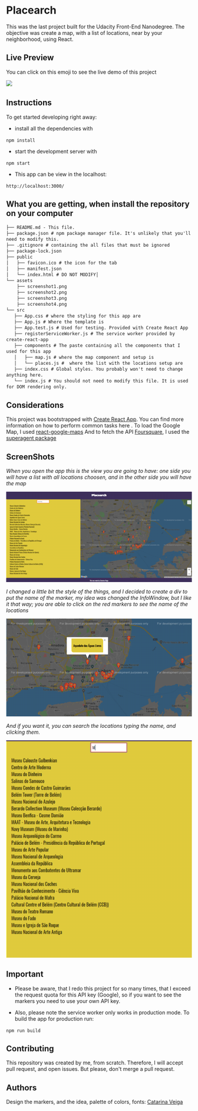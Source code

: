 # Placearch

This was the last project built for the Udacity Front-End Nanodegree. The objective was create a map, with a list of locations, near by your neighborhood, using React.

## Live Preview

You can click on this emoji to see the live demo of this project

<a href=""><img src="https://emojis.slackmojis.com/emojis/images/1465929657/511/heroku.png?1465929657" style="height: 5px"></a>

## Instructions
To get started developing right away:

* install all the dependencies with

`npm install`

* start the development server with

`npm start`

* This app can be view in the localhost: 

`http://localhost:3000/`

## What you are getting, when install the repository on your computer

````
├── README.md - This file.
├── package.json # npm package manager file. It's unlikely that you'll need to modify this.
├── .gitignore # containing the all files that must be ignored
├── package-lock.json
├── public
│   ├── favicon.ico # the icon for the tab
│   ├── manifest.json
│   └── index.html # DO NOT MODIFY│
└── assets
    ├── screenshot1.png 
    ├── screenshot2.png
    ├── screenshot3.png
    ├── screenshot4.png
└── src
   ├── App.css # where the styling for this app are
   ├── App.js # Where the template is
   ├── App.test.js # Used for testing. Provided with Create React App
   ├── registerServiceWorker.js # The service worker provided by create-react-app
   ├── components # The paste containing all the components that I used for this app
   │   ├── map.js # where the map component and setup is
   │   └── places.js #  where the list with the locations setup are
   ├── index.css # Global styles. You probably won't need to change anything here.
   └── index.js # You should not need to modify this file. It is used for DOM rendering only.
````

## Considerations

This project was bootstrapped with <a href="https://github.com/facebook/create-react-app">Create React App</a>. You can find more information on how to perform common tasks here .
To load the Google Map, I used <a href="https://github.com/tomchentw/react-google-maps">react-google-maps</a>
And to fetch the API <a href="https://developer.foursquare.com/docs">Foursquare</a>, I used the <a href="https://visionmedia.github.io/superagent/">superagent package</a>

## ScreenShots


*When you open the app this is the view you are going to have: one side you will have a list with all locations choosen, and in the other side you will have the map*

![alt text](assets/screenshot2.png)

*I changed a little bit the style of the things, and I decided to create a div to put the name of the marker, my idea was changed the InfoWindow, but I like it that way; you are able to click on the red markers to see the name of the locations*

![alt text](assets/screenshot3.png)

*And if you want it, you can search the locations typing the name, and clicking them.*

![alt text](assets/screenshot4.png)


## Important

* Please be aware, that I redo this project for so many times, that I exceed the request quota for this API key (Google), so if you want to see the markers you need to use your own API key.

* Also, please note the service worker only works in production mode. To build the app for production run:

`npm run build`

## Contributing

This repository was created by me, from scratch. Therefore, I will accept pull request, and open issues. But please, don't merge a pull request.

## Authors

Design the markers, and the idea, palette of colors, fonts: <a href="https://github.com/cveiga819">Catarina Veiga</a>
